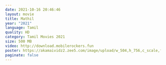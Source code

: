 ```yaml
---
date: 2021-10-16 20:46:46
layout: movie
title: Mathil
year: "2021"
language: Tamil
quality: HD
category: Tamil Movies 2021
size: 500 MB
video: http://download.mobilerockers.fun
poster: https://akamaividz2.zee5.com/image/upload/w_504,h_756,c_scale,f_auto,q_auto/resources/0-0-383434/portrait/00383434cover1504351805.jpg
paginate: false
---
```

